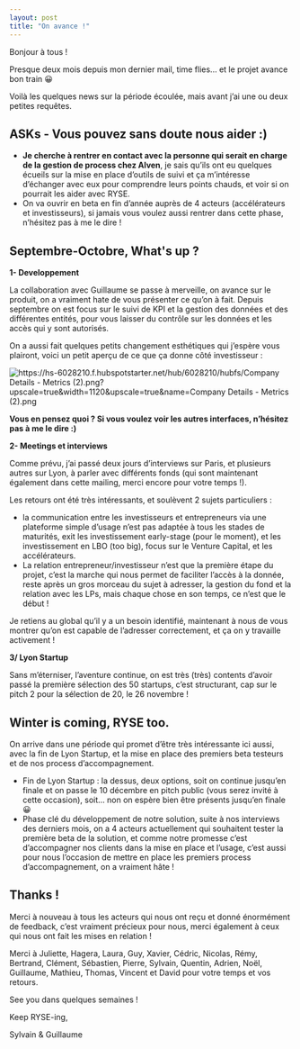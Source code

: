 ```yaml
---
layout: post
title: "On avance !"
---
```

Bonjour à tous !

Presque deux mois depuis mon dernier mail, time flies... et le projet avance bon train 😀

Voilà les quelques news sur la période écoulée, mais avant j’ai une ou deux petites requêtes.

## ASKs - Vous pouvez sans doute nous aider :)

* **Je cherche à rentrer en contact avec la personne qui serait en charge de la gestion de process chez Alven**, je sais qu’ils ont eu quelques écueils sur la mise en place d’outils de suivi et ça m’intéresse d’échanger avec eux pour comprendre leurs points chauds, et voir si on pourrait les aider avec RYSE.
* On va ouvrir en beta en fin d’année auprès de 4 acteurs (accélérateurs et investisseurs), si jamais vous voulez aussi rentrer dans cette phase, n’hésitez pas à me le dire !

## **Septembre-Octobre, What's up ?**

**1- Developpement**

La collaboration avec Guillaume se passe à merveille, on avance sur le produit, on a vraiment hate de vous présenter ce qu’on à fait. Depuis septembre on est focus sur le suivi de KPI et la gestion des données et des différentes entités, pour vous laisser du contrôle sur les données et les accès qui y sont autorisés.

On a aussi fait quelques petits changement esthétiques qui j’espère vous plairont, voici un petit aperçu de ce que ça donne côté investisseur :

![https://hs-6028210.f.hubspotstarter.net/hub/6028210/hubfs/Company Details - Metrics (2).png?upscale=true&width=1120&upscale=true&name=Company Details - Metrics (2).png](https://hs-6028210.f.hubspotstarter.net/hub/6028210/hubfs/Company%20Details%20-%20Metrics%20(2).png?upscale=true&width=1120&upscale=true&name=Company%20Details%20-%20Metrics%20(2).png)

**Vous en pensez quoi ? Si vous voulez voir les autres interfaces, n’hésitez pas à me le dire :)**

**2- Meetings et interviews**

Comme prévu, j’ai passé deux jours d’interviews sur Paris, et plusieurs autres sur Lyon, à parler avec différents fonds (qui sont maintenant également dans cette mailing, merci encore pour votre temps !).

Les retours ont été très intéressants, et soulèvent 2 sujets particuliers :

* la communication entre les investisseurs et entrepreneurs via une plateforme simple d’usage n’est pas adaptée à tous les stades de maturités, exit les investissement early-stage (pour le moment), et les investissement en LBO (too big), focus sur le Venture Capital, et les accélérateurs.
* La relation entrepreneur/investisseur n’est que la première étape du projet, c’est la marche qui nous permet de faciliter l’accès à la donnée, reste après un gros morceau du sujet à adresser, la gestion du fond et la relation avec les LPs, mais chaque chose en son temps, ce n’est que le début !

Je retiens au global qu’il y a un besoin identifié, maintenant à nous de vous montrer qu’on est capable de l’adresser correctement, et ça on y travaille activement !

**3/ Lyon Startup**

Sans m’éterniser, l’aventure continue, on est très (très) contents d’avoir passé la première sélection des 50 startups, c’est structurant, cap sur le pitch 2 pour la sélection de 20, le 26 novembre !

## Winter is coming, RYSE too.

On arrive dans une période qui promet d’être très intéressante ici aussi, avec la fin de Lyon Startup, et la mise en place des premiers beta testeurs et de nos process d’accompagnement.

* Fin de Lyon Startup : la dessus, deux options, soit on continue jusqu’en finale et on passe le 10 décembre en pitch public (vous serez invité à cette occasion), soit… non on espère bien être présents jusqu’en finale 😀
* Phase clé du développement de notre solution, suite à nos interviews des derniers mois, on a 4 acteurs actuellement qui souhaitent tester la première beta de la solution, et comme notre promesse c’est d’accompagner nos clients dans la mise en place et l’usage, c’est aussi pour nous l’occasion de mettre en place les premiers process d’accompagnement, on a vraiment hâte !

## Thanks **!**

Merci à nouveau à tous les acteurs qui nous ont reçu et donné énormément de feedback, c’est vraiment précieux pour nous, merci également à ceux qui nous ont fait les mises en relation !

Merci à Juliette, Hagera, Laura, Guy, Xavier, Cédric, Nicolas, Rémy, Bertrand, Clément, Sébastien, Pierre, Sylvain, Quentin, Adrien, Noël, Guillaume, Mathieu, Thomas, Vincent et David pour votre temps et vos retours.

See you dans quelques semaines !

Keep RYSE-ing,

Sylvain & Guillaume